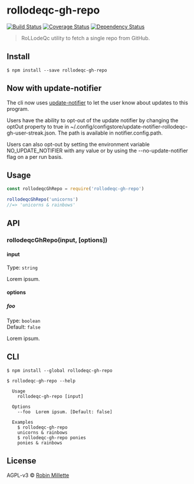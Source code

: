 # rollodeqc-gh-repo
[![Build Status](https://travis-ci.org/millette/rollodeqc-gh-repo.svg?branch=master)](https://travis-ci.org/millette/rollodeqc-gh-repo)
[![Coverage Status](https://coveralls.io/repos/github/millette/rollodeqc-gh-repo/badge.svg?branch=master)](https://coveralls.io/github/millette/rollodeqc-gh-repo?branch=master)
[![Dependency Status](https://gemnasium.com/badges/github.com/millette/rollodeqc-gh-repo.svg)](https://gemnasium.com/github.com/millette/rollodeqc-gh-repo)
> RoLLodeQc utility to fetch a single repo from GitHub.

## Install
```
$ npm install --save rollodeqc-gh-repo
```

## Now with update-notifier
The cli now uses [update-notifier][] to let the user know about updates to this program.

Users have the ability to opt-out of the update notifier by changing
the optOut property to true in ~/.config/configstore/update-notifier-rollodeqc-gh-user-streak.json.
The path is available in notifier.config.path.

Users can also opt-out by setting the environment variable NO_UPDATE_NOTIFIER
with any value or by using the --no-update-notifier flag on a per run basis.

## Usage
```js
const rollodeqcGhRepo = require('rollodeqc-gh-repo')

rollodeqcGhRepo('unicorns')
//=> 'unicorns & rainbows'
```

## API
### rollodeqcGhRepo(input, [options])
#### input
Type: `string`

Lorem ipsum.

#### options
##### foo
Type: `boolean`<br>
Default: `false`

Lorem ipsum.

## CLI
```
$ npm install --global rollodeqc-gh-repo
```

```
$ rollodeqc-gh-repo --help

  Usage
    rollodeqc-gh-repo [input]

  Options
    --foo  Lorem ipsum. [Default: false]

  Examples
    $ rollodeqc-gh-repo
    unicorns & rainbows
    $ rollodeqc-gh-repo ponies
    ponies & rainbows
```


## License
AGPL-v3 © [Robin Millette](http://robin.millette.info)

[update-notifier]: <https://github.com/yeoman/update-notifier>
